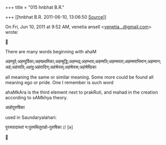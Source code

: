 +++
title = "015 hnbhat B.R."

+++
[[hnbhat B.R.	2011-06-10, 13:06:50 [Source](https://groups.google.com/g/samskrita/c/TWj9TxRjy_Y)]]



On Fri, Jun 10, 2011 at 9:52 AM, venetia ansell \<[venetia...@gmail.com]()\> wrote:  



  

  

There are many words beginning with ahaM

  

अहम्पूर्व;अहम्पूर्विका;अहम्प्रथमिका;अहम्बुद्धि;अहम्भद्र;अहम्भाव;अहम्मति;अहम्ममता;अहम्ममाभिमान;अहम्मान;अहं;अहंयाति;*अहंयु*;अहंवादिन्;अहंश्रेयस्;अहंश्रेयस;अहंश्रेष्ठिका  
  
all meaning the same or similar meaning. Some more could be found all meaning ego or pride. One I remember is such word

  

ahaMkAra is the third element next to prakRuti, and mahad in the creation according to sAMkhya theory.

  

आहोपुरुषिका

  

used in Saundaryalahari:

  

पुरस्तादास्तां न:पुरमथितुराहो-पुरुषिका // \[७\]



